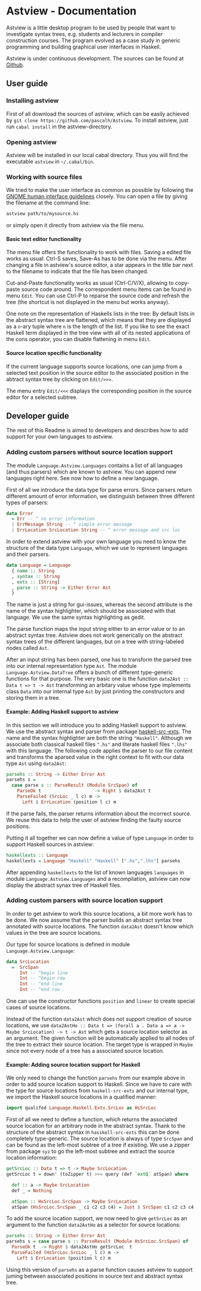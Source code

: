 


# Astview - Documentation 

Astview is a little desktop program to be used by people that want
to investigate syntax trees, e.g. students and lecturers in compiler
construction courses. 
The program evolved as a case study in generic programming and
building graphical user interfaces in Haskell.

Astview is under continuous development. The sources can be found at [Github](https://github.com/pascalh/Astview).

## User guide

### Installing astview

First of all download the sources of astview, which can be easily achieved by  `git clone https://github.com/pascalh/Astview`. 
To install astview, just run `cabal install` in the astview-directory.

### Opening astview
Astview will be installed in our local cabal directory. Thus you will
find the executable `astview` in `~/.cabal/bin`.


### Working with source files

We tried to make the user interface as common as possible by
following the [
GNOME human interface guidelines](http://library.gnome.org/devel/hig-book/stable/) closely. 
You can open a file by giving the filename at the command line:

```Bash
astview path/to/mysource.hs
```
or simply open it directly from astview via the file menu. 


#### Basic text editor functionality 

The menu file offers the functionality to work with files.
Saving a edited file works as usual: Ctrl-S saves, Save-As has to be done via the menu. 
After changing a file in astview's source editor, a star appears in the title bar next to the
filename to indicate that the file has been changed.

Cut-and-Paste functionality works as usual (Ctrl-C/V/X), allowing to copy-paste source code around. 
The correspondent menu items can be found in menu `Edit`. You can use Ctrl-P to reparse the source code and refresh the tree (the shortcut is not displayed in the menu but works anyway).

One note on the representation of Haskells lists in the tree: By default lists in the abstract syntax tree are flattened, which means that they are displayed as a `n`-ary tuple where `n` is the length of the list. If you like to see the exact Haskell term displayed in the tree view with all of its nested applications of the cons operator, you can disable flattening in menu `Edit`.

#### Source location specific functionality

If the current language supports source locations, one can jump from a selected text position in the source editor to the associated position in the abtract syntax tree by clicking on `Edit/>>>`.

The menu entry `Edit/<<<` displays the corresponding position in the source editor for a selected subtree.

## Developer guide 

The rest of this Readme is aimed to developers and describes how to add support for your own languages to astview.

### Adding custom parsers without source location support

The module `Language.Astview.Languages` contains a list of all languages (and thus parsers) which are known to astview. 
You can append new languages right here. 
See now how to define a new language.

First of all we introduce the data type for parse errors. 
Since parsers return different amount of error information, we distinguish between three different types of parsers:
```Haskell
data Error
  = Err -- ^ no error information
  | ErrMessage String -- ^ simple error message
  | ErrLocation SrcLocation String -- ^ error message and src loc
```

In order to extend astview with your own language you need to know the structure of the data type `Language`, which we use to represent languages and their parsers.

```Haskell
data Language = Language
  { name :: String 
  , syntax :: String 
  , exts :: [String] 
  , parse :: String -> Either Error Ast 
  } 
```
The name is just a string for gui-issues, whereas the second attribute is the name of the syntax highlighter, which should be associated with that language. 
We use the same syntax highlighting as gedit. 

The parse function maps the input string either to an error value or to an abstract syntax tree. 
Astview does not work generically on the abstract syntax trees of the different languages, but on a tree with string-labeled nodes called `Ast`. 

After an input string has been parsed, one has to transform the parsed tree into our internal representation type `Ast`.
The module `Language.Astview.DataTree` offers a bunch of different type-generic functions for that purpose.
The very basic one is the function `data2Ast :: Data t => t -> Ast` transforming an arbitary value whose type implements class `Data` into our internal type `Ast` by just printing the constructors and storing them in a tree.

#### Example: Adding Haskell support to astview

In this section we will introduce you to adding Haskell support to astview. 
We use the abstract syntax and parser from package [haskell-src-exts](http://hackage.haskell.org/packages/archive/haskell-src-exts/latest/doc/html/Language-Haskell-Exts.html). 
The name and the syntax highlighter are both the string `"Haskell"`. 
Although we associate both classical haskell files `".hs"` and literate haskell files `".lhs"` with this language. 
The following code applies the parser to our file content and transforms the aparsed value in the right context to fit with our data type `Ast` using `data2Ast`:

```Haskell
parsehs :: String -> Either Error Ast 
parsehs s =
  case parse s :: ParseResult (Module SrcSpan) of
    ParseOk t                    -> Right $ data2Ast t
    ParseFailed (SrcLoc _ l c) m -> 
      Left $ ErrLocation (position l c) m
```

If the parse fails, the parser returns information about the incorrect source.
We reuse this data to help the user of astview finding the faulty source positions.

Putting it all together we can now define a value of type `Language` in order to support Haskell sources in astview:

```Haskell
haskellexts :: Language
haskellexts = Language "Haskell" "Haskell" [".hs",".lhs"] parsehs 
```
After appending `haskellexts` to the list of known languages `languages` in module `Language.Astview.Languages` and a recompilation, astview can now display the abstract synax tree of Haskell files.

### Adding custom parsers with source location support

In order to get astview to work this source locations, a bit more work has to be done. 
We now assume that the parser builds an abstract syntax tree annotated with source locations. 
The function `data2Ast` doesn't know which values in the tree are source locations.

Our type for source locations is defined in module `Language.Astview.Language`:
```Haskell
data SrcLocation 
  =  SrcSpan
     Int -- ^begin line 
     Int -- ^begin row
     Int -- ^end line
     Int -- ^end row
```

One can use the constructor functions `position` and `linear` to create special cases of source locations.

Instead of the function `data2Ast` which does not support creation of source locations, we use `data2AstHo :: Data t => (forall a . Data a => a -> Maybe SrcLocation) -> t -> Ast` which gets a source location selector as an argument.
The given function will be automatically applied to all nodes of the tree to extract their source location. 
The target type is wrapped in `Maybe` since not every node of a tree has a associated source location.

#### Example: Adding source location support for Haskell 

We only need to change the function `parsehs` from our example above in order to add source location support to Haskell.
Since we have to care with the type for source locations from `haskell-src-exts` and our internal type, we import the Haskell source locations in a qualified manner:
```Haskell
import qualifed Language.Haskell.Exts.SrcLoc as HsSrcLoc
```
First of all we need to define a function, which returns the associated source location for an arbitrary node in the abstract syntax.
Thank to the structure of the abstract syntax in `hasskell-src-exts` this can be done completely type-generic.
The source location is always of type `SrcSpan` and can be found as the left-most subtree of a tree if existing.
We use a zipper from package `syz` to go the left-most subtree and extract the source location information: 
```Haskell
getSrcLoc :: Data t => t -> Maybe SrcLocation
getSrcLoc t = down' (toZipper t) >>= query (def `extQ` atSpan) where

  def :: a -> Maybe SrcLocation
  def _ = Nothing

  atSpan :: HsSrcLoc.SrcSpan -> Maybe SrcLocation 
  atSpan (HsSrcLoc.SrcSpan _ c1 c2 c3 c4) = Just $ SrcSpan c1 c2 c3 c4 
```

To add the source location support, we now need to give `getSrcLoc` as an argument to the function `data2AstHo` as a selector for source locations:
```Haskell
parsehs :: String -> Either Error Ast
parsehs s = case parse s :: ParseResult (Module HsSrcLoc.SrcSpan) of
  ParseOk t  -> Right $ data2AstHo getSrcLoc  t
  ParseFailed (HsSrcLoc.SrcLoc _ l c) m -> 
    Left $ ErrLocation (position l c) m
```
Using this version of `parsehs` as a parse function causes astview to support juming between associated positions in source text and abstract syntax tree.

